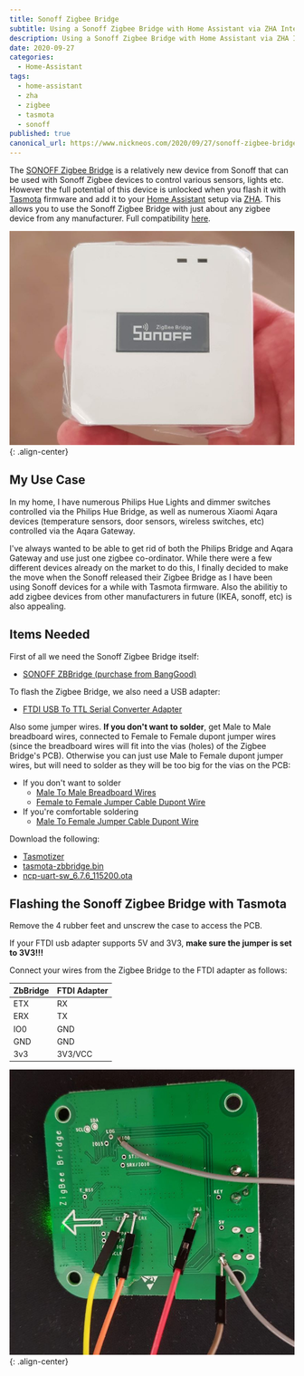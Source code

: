 ```yaml
---
title: Sonoff Zigbee Bridge
subtitle: Using a Sonoff Zigbee Bridge with Home Assistant via ZHA Integration
description: Using a Sonoff Zigbee Bridge with Home Assistant via ZHA Integration
date: 2020-09-27
categories:
  - Home-Assistant
tags:
  - home-assistant 
  - zha
  - zigbee
  - tasmota
  - sonoff
published: true
canonical_url: https://www.nickneos.com/2020/09/27/sonoff-zigbee-bridge/
---
```


The <a target='_blank' href='https://www.banggood.com/SONOFF-ZBBridge-Smart-Bridge-Zigbee3_0-APP-Wireless-Remote-Controller-Smart-Home-Bridge-Works-With-Alexa-Google-Home-p-1674754.html?p=0Y26188200826201612A&custlinkid=1294644' title='' >SONOFF Zigbee Bridge</a> is a relatively new device from Sonoff that can be used with Sonoff Zigbee devices to control various sensors, lights etc. However the full potential of this device is unlocked when you flash it with [Tasmota](https://github.com/arendst/Tasmota) firmware and add it to your [Home Assistant](https://www.home-assistant.io/) setup via [ZHA](https://www.home-assistant.io/integrations/zha/). This allows you to use the Sonoff Zigbee Bridge with just about any zigbee device from any manufacturer. Full compatibility [here](https://zigbee.blakadder.com/index.html).

![Sonoff Zigbee Bridge](/assets/images/blog/sonoff-zigbee-bridge.jpg){: .align-center}

## My Use Case

In my home, I have numerous Philips Hue Lights and dimmer switches controlled via the Philips Hue Bridge, as well as numerous Xiaomi Aqara devices (temperature sensors, door sensors, wireless switches, etc) controlled via the Aqara Gateway. 

I've always wanted to be able to get rid of both the Philips Bridge and Aqara Gateway and use just one zigbee co-ordinator. While there were a few different devices already on the market to do this, 
I finally decided to make the move when the Sonoff released their Zigbee Bridge as I have been using Sonoff devices for a while with Tasmota firmware. Also the abilitiy to add zigbee devices from other manufacturers in future (IKEA, sonoff, etc) is also appealing.


## Items Needed

First of all we need the Sonoff Zigbee Bridge itself:

* <a target='_blank' href='https://www.banggood.com/SONOFF-ZBBridge-Smart-Bridge-Zigbee3_0-APP-Wireless-Remote-Controller-Smart-Home-Bridge-Works-With-Alexa-Google-Home-p-1674754.html?p=0Y26188200826201612A&custlinkid=1294644' title='' >SONOFF ZBBridge (purchase from BangGood)</a>

To flash the Zigbee Bridge, we also need a USB adapter:

* <a target='_blank' href='https://www.banggood.com/Geekcreit-FT232RL-FTDI-USB-To-TTL-Serial-Converter-Adapter-Module-Geekcreit-for-Arduino-products-that-work-with-official-Arduino-boards-p-917226.html?p=0Y26188200826201612A&custlinkid=1294645' title='' >FTDI USB To TTL Serial Converter Adapter</a>

Also some jumper wires. **If you don't want to solder**, get Male to Male breadboard wires, connected to Female to Female dupont jumper wires (since the breadboard wires will fit into the vias (holes) of the Zigbee Bridge's PCB). Otherwise you can just use Male to Female dupont jumper wires, but will need to solder as they will be too big for the vias on the PCB:

* If you don't want to solder
  * <a target='_blank' href='https://www.banggood.com/65pcs-Male-To-Male-Breadboard-Wires-Jumper-Cable-Dupont-Wire-Bread-Board-Wires-p-91799.html?p=0Y26188200826201612A&custlinkid=1294650' title='' > Male To Male Breadboard Wires</a>
  * <a target='_blank' href='https://www.banggood.com/40pcs-20cm-Female-to-Female-Jumper-Cable-Dupont-Wire-p-75612.html?p=0Y26188200826201612A&custlinkid=1294655' title='' >Female to Female Jumper Cable Dupont Wire</a>
* If you're comfortable soldering
  * <a target='_blank' href='https://www.banggood.com/40pcs-20cm-Male-To-Female-Jumper-Cable-Dupont-Wire-p-973822.html?p=0Y26188200826201612A&custlinkid=1294654' title='' >Male To Female Jumper Cable Dupont Wire</a>

Download the following:

* [Tasmotizer](https://github.com/tasmota/tasmotizer/releases) 
* [tasmota-zbbridge.bin](http://thehackbox.org/tasmota/release/tasmota-zbbridge.bin)
* [ncp-uart-sw_6.7.6_115200.ota](https://github.com/arendst/Tasmota/tree/development/tools/*fw_zbbridge) 

## Flashing the Sonoff Zigbee Bridge with Tasmota

Remove the 4 rubber feet and unscrew the case to access the PCB.

If your FTDI usb adapter supports 5V and 3V3, **make sure the jumper is set to 3V3!!!**

Connect your wires from the Zigbee Bridge to the FTDI adapter as follows:

| ZbBridge | FTDI Adapter |
| -------- | ------------ |
| ETX      | RX           |
| ERX      | TX           |
| IO0      | GND          |
| GND      | GND          |
| 3v3      | 3V3/VCC      |

![Sonoff Zigbee Bridge Wires](/assets/images/blog/sonoff-zigbee-wires.jpg){: .align-center}


